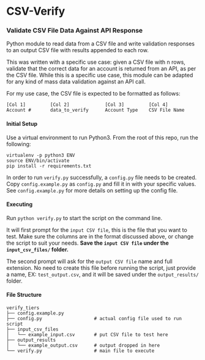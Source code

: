 # CSV-Verify

### Validate CSV File Data Against API Response

Python module to read data from a CSV file and write validation responses to an output CSV file with results appended to each row.

This was written with a specific use case: given a CSV file with n rows, validate that the correct data for an account is returned from an API, as per the CSV file. While this is a specific use case, this module can be adapted for any kind of mass data validation against an API call.

For my use case, the CSV file is expected to be formatted as follows:

    [Col 1]         [Col 2]             [Col 3]         [Col 4]
    Account #       data_to_verify      Account Type    CSV File Name

#### Initial Setup 

Use a virtual environment to run Python3. From the root of this repo, run the following:
```
virtualenv -p python3 ENV
source ENV/bin/activate
pip install -r requirements.txt
```

In order to run `verify.py` successfully, a `config.py` file needs to be created. Copy `config.example.py` as `config.py` and fill it in with your specific values. See `config.example.py` for more details on setting up the config file. 

#### Executing

Run `python verify.py` to start the script on the command line. 

It will first prompt for the `input CSV file`, this is the file that you want to test. Make sure the columns are in the format discussed above, or change the script to suit your needs. **Save the `input CSV file` under the `input_csv_files/` folder.**

The second prompt will ask for the `output CSV file` name and full extension. No need to create this file before running the script, just provide a name, EX: `test_output.csv`, and it will be saved under the `output_results/` folder.

#### File Structure

```
verify_tiers
├── config.example.py
├── config.py                   # actual config file used to run script
├── input_csv_files
│   └── example_input.csv       # put CSV file to test here
├── output_results
│   └── example_output.csv      # output dropped in here
└── verify.py                   # main file to execute
```


